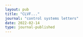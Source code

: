 ```yaml
---
layout: pub
title: "CLVF..."
journal: "control systems letters"
date: 2022-02-14
type: journal-published
---
```

